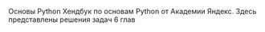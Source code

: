 Основы Python
Хендбук по основам Python от Академии Яндекс. Здесь представлены решения задач 6 глав
